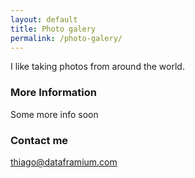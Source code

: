 ```yaml
---
layout: default
title: Photo galery
permalink: /photo-galery/
---
```


I like taking photos from around the world.

### More Information

Some more info soon


### Contact me

[thiago@dataframium.com](mailto:thiago@dataframium.com)
